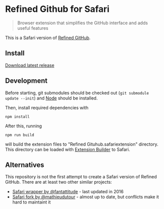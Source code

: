 # Refined Github for Safari

> Browser extension that simplifies the GitHub interface and adds useful features

This is a Safari version of [Refined GitHub](https://github.com/sindresorhus/refined-github).

## Install

[Download latest release](https://github.com/lautis/refined-github-safari/releases)

## Development

Before starting, git submodules should be checked out (`git submodule update --init`) and [Node](https://nodejs.org/en/) should be installed.

Then, install required dependencies with

```
npm install
```

After this, running

```
npm run build
```

will build the extension files to "Refined Gituhub.safariextension" directory. This directory can be loaded with [Extension Builder](https://developer.apple.com/library/content/documentation/Tools/Conceptual/SafariExtensionGuide/UsingExtensionBuilder/UsingExtensionBuilder.html) to Safari.

## Alternatives

This repository is not the first attempt to create a Safari version of Refined GitHub. There are at least two other similar projects:

* [Safari wrapper by @fantattitude](https://github.com/fantattitude/refined-github-safari) - last updated in 2016
* [Safari fork by @mathieudutour](https://github.com/mathieudutour/refined-github-safari) - almost up to date, but conflicts make it hard to maintaint it
